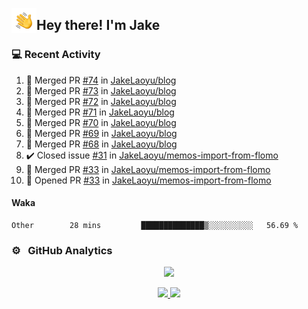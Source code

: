 <img alt="Night Coding" src="./assets/Hand%20Wave.gif" width='40' align="left"/><h2>Hey there! I'm Jake</h2>

### 💻 Recent Activity

<!--RECENT_ACTIVITY:start-->
1. 🎉 Merged PR [#74](https://github.com/JakeLaoyu/blog/pull/74) in [JakeLaoyu/blog](https://github.com/JakeLaoyu/blog)<br>
2. 🎉 Merged PR [#73](https://github.com/JakeLaoyu/blog/pull/73) in [JakeLaoyu/blog](https://github.com/JakeLaoyu/blog)<br>
3. 🎉 Merged PR [#72](https://github.com/JakeLaoyu/blog/pull/72) in [JakeLaoyu/blog](https://github.com/JakeLaoyu/blog)<br>
4. 🎉 Merged PR [#71](https://github.com/JakeLaoyu/blog/pull/71) in [JakeLaoyu/blog](https://github.com/JakeLaoyu/blog)<br>
5. 🎉 Merged PR [#70](https://github.com/JakeLaoyu/blog/pull/70) in [JakeLaoyu/blog](https://github.com/JakeLaoyu/blog)<br>
6. 🎉 Merged PR [#69](https://github.com/JakeLaoyu/blog/pull/69) in [JakeLaoyu/blog](https://github.com/JakeLaoyu/blog)<br>
7. 🎉 Merged PR [#68](https://github.com/JakeLaoyu/blog/pull/68) in [JakeLaoyu/blog](https://github.com/JakeLaoyu/blog)<br>
8. ✔️ Closed issue [#31](https://github.com/JakeLaoyu/memos-import-from-flomo/issues/31) in [JakeLaoyu/memos-import-from-flomo](https://github.com/JakeLaoyu/memos-import-from-flomo)<br>
9. 🎉 Merged PR [#33](https://github.com/JakeLaoyu/memos-import-from-flomo/pull/33) in [JakeLaoyu/memos-import-from-flomo](https://github.com/JakeLaoyu/memos-import-from-flomo)<br>
10. 💪 Opened PR [#33](https://github.com/JakeLaoyu/memos-import-from-flomo/pull/33) in [JakeLaoyu/memos-import-from-flomo](https://github.com/JakeLaoyu/memos-import-from-flomo)<br>
<!--RECENT_ACTIVITY:end-->

#### Waka

<!--START_SECTION:waka-->

```text
Other        28 mins         ██████████████▒░░░░░░░░░░   56.69 %
```

<!--END_SECTION:waka-->

### ⚙️ &nbsp; GitHub Analytics

<p align="center">
  <img src="http://github-profile-summary-cards.vercel.app/api/cards/profile-details?username=JakeLaoyu&theme=2077" />
</p>


<p align="center">
<a href="https://github.com/JakeLaoyu">
  <img height="180em" src="https://github-readme-stats-eight-theta.vercel.app/api?username=jakelaoyu&show_icons=true&theme=algolia&include_all_commits=true&count_private=true"/>
  <img height="180em" src="https://github-readme-stats-eight-theta.vercel.app/api/top-langs/?username=jakelaoyu&layout=compact&langs_count=8&theme=algolia&hide=html&count_private=true"/>
</a>
</p>

<!-- ### 🤝🏻 &nbsp; Connect with Me

<p align="center">
<a href="https://i.jakeyu.top"><img src="https://img.shields.io/badge/-i.jakeyu.top-3423A6?style=flat&logo=Google-Chrome&logoColor=white"/></a>
<a href="mailto:jake.laoyu@gmail.com"><img src="https://img.shields.io/badge/-jake.laoyu@gmail.com-D14836?style=flat&logo=Gmail&logoColor=white"/></a>
</p> -->
